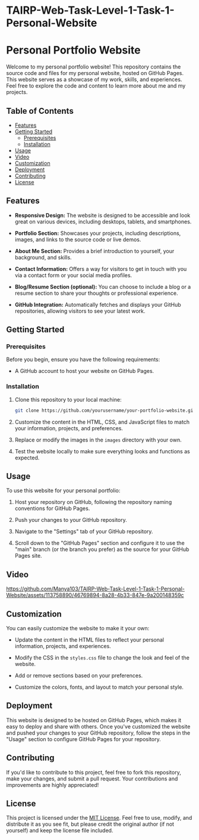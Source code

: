 # TAIRP-Web-Task-Level-1-Task-1-Personal-Website

# Personal Portfolio Website

Welcome to my personal portfolio website! This repository contains the source code and files for my personal website, hosted on GitHub Pages. This website serves as a showcase of my work, skills, and experiences. Feel free to explore the code and content to learn more about me and my projects.

## Table of Contents

- [Features](#features)
- [Getting Started](#getting-started)
  - [Prerequisites](#prerequisites)
  - [Installation](#installation)
- [Usage](#usage)
- [Video](#Video)
- [Customization](#customization)
- [Deployment](#deployment)
- [Contributing](#contributing)
- [License](#license)

## Features

- **Responsive Design:** The website is designed to be accessible and look great on various devices, including desktops, tablets, and smartphones.

- **Portfolio Section:** Showcases your projects, including descriptions, images, and links to the source code or live demos.

- **About Me Section:** Provides a brief introduction to yourself, your background, and skills.

- **Contact Information:** Offers a way for visitors to get in touch with you via a contact form or your social media profiles.

- **Blog/Resume Section (optional):** You can choose to include a blog or a resume section to share your thoughts or professional experience.

- **GitHub Integration:** Automatically fetches and displays your GitHub repositories, allowing visitors to see your latest work.

## Getting Started

### Prerequisites

Before you begin, ensure you have the following requirements:

- A GitHub account to host your website on GitHub Pages.

### Installation

1. Clone this repository to your local machine:

   ```bash
   git clone https://github.com/yourusername/your-portfolio-website.git
   ```

2. Customize the content in the HTML, CSS, and JavaScript files to match your information, projects, and preferences.

3. Replace or modify the images in the `images` directory with your own.

4. Test the website locally to make sure everything looks and functions as expected.

## Usage

To use this website for your personal portfolio:

1. Host your repository on GitHub, following the repository naming conventions for GitHub Pages.

2. Push your changes to your GitHub repository.

3. Navigate to the "Settings" tab of your GitHub repository.

4. Scroll down to the "GitHub Pages" section and configure it to use the "main" branch (or the branch you prefer) as the source for your GitHub Pages site.


## Video 

https://github.com/Manya103/TAIRP-Web-Task-Level-1-Task-1-Personal-Website/assets/113758890/46769894-8a28-4b33-847e-9a200148359c


## Customization

You can easily customize the website to make it your own:

- Update the content in the HTML files to reflect your personal information, projects, and experiences.

- Modify the CSS in the `styles.css` file to change the look and feel of the website.

- Add or remove sections based on your preferences.

- Customize the colors, fonts, and layout to match your personal style.

## Deployment

This website is designed to be hosted on GitHub Pages, which makes it easy to deploy and share with others. Once you've customized the website and pushed your changes to your GitHub repository, follow the steps in the "Usage" section to configure GitHub Pages for your repository.

## Contributing

If you'd like to contribute to this project, feel free to fork this repository, make your changes, and submit a pull request. Your contributions and improvements are highly appreciated!

## License

This project is licensed under the [MIT License](LICENSE). Feel free to use, modify, and distribute it as you see fit, but please credit the original author (if not yourself) and keep the license file included.
